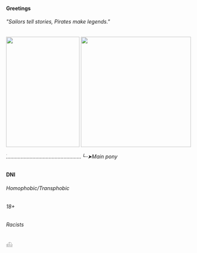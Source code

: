 <h4>Greetings</h4>

<h6>"Sailors tell stories, Pirates make legends."<h6>
 
<p align="Left">
 <img width="200" height="300" src="https://github.com/user-attachments/assets/11533f83-89cc-4c34-8acf-6fb77812eadc">
<img width="300" height="300" src="https://github.com/user-attachments/assets/0f8947e7-6049-498f-9e7a-9008c1ed9c92">
</p>

.ׂ..................................................╰┈➤Main pony

<h4>DNI</h4>
<h6>Homophobic/Transphobic</h6>
<h6>18+</h6>
<h6>Racists</h6>
𓊝
